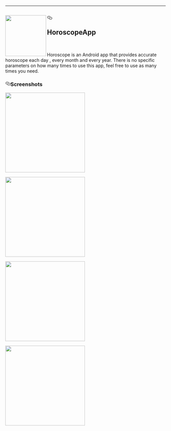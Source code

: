   <div class="Box-body">
<hr>
<h2><a id="user-content-----HoroscopeApp-" class="anchor" aria-hidden="true" href="#----HoroscopeApp-"><svg class="octicon octicon-link" viewBox="0 0 16 16" version="1.1" width="16" height="16" aria-hidden="true"><path fill-rule="evenodd" d="M4 9h1v1H4c-1.5 0-3-1.69-3-3.5S2.55 3 4 3h4c1.45 0 3 1.69 3 3.5 0 1.41-.91 2.72-2 3.25V8.59c.58-.45 1-1.27 1-2.09C10 5.22 8.98 4 8 4H4c-.98 0-2 1.22-2 2.5S3 9 4 9zm9-3h-1v1h1c1 0 2 1.22 2 2.5S13.98 12 13 12H9c-.98 0-2-1.22-2-2.5 0-.83.42-1.64 1-2.09V6.25c-1.09.53-2 1.84-2 3.25C6 11.31 7.55 13 9 13h4c1.45 0 3-1.69 3-3.5S14.5 6 13 6z"></path></svg></a> <a target="_blank" rel="noopener noreferrer" href="https://user-images.githubusercontent.com/20733292/68088152-08f9d280-fe11-11e9-9657-80bcddee1024.png"><img align="left" src="https://user-images.githubusercontent.com/20733292/68088152-08f9d280-fe11-11e9-9657-80bcddee1024.png" width="128" height="128" style="max-width:100%;"></a> 
  <br><br>HoroscopeApp </h2>
<br>
<p>Horoscope is an Android app that provides accurate horoscope each day , every month and every year. There is no specific parameters on how many times to use this app, feel free to use as many times you need.</p>
<h3><a id="user-content-screenshots" class="anchor" aria-hidden="true" href="#screenshots"><svg class="octicon octicon-link" viewBox="0 0 16 16" version="1.1" width="16" height="16" aria-hidden="true"><path fill-rule="evenodd" d="M4 9h1v1H4c-1.5 0-3-1.69-3-3.5S2.55 3 4 3h4c1.45 0 3 1.69 3 3.5 0 1.41-.91 2.72-2 3.25V8.59c.58-.45 1-1.27 1-2.09C10 5.22 8.98 4 8 4H4c-.98 0-2 1.22-2 2.5S3 9 4 9zm9-3h-1v1h1c1 0 2 1.22 2 2.5S13.98 12 13 12H9c-.98 0-2-1.22-2-2.5 0-.83.42-1.64 1-2.09V6.25c-1.09.53-2 1.84-2 3.25C6 11.31 7.55 13 9 13h4c1.45 0 3-1.69 3-3.5S14.5 6 13 6z"></path></svg></a>Screenshots</h3>
<p align="center"> 
  
  <a target="_blank" rel="noopener noreferrer" href="/Ahabdelhak/HoroscopeApp/blob/master/screenshot/Screenshot_2019-11-02-17-29-12.png"><img src="https://user-images.githubusercontent.com/20733292/68087372-09db3600-fe0a-11e9-85d6-8f5127fd0380.jpg" width="250" style="max-width:100%;"></a>
  
  <a target="_blank" rel="noopener noreferrer" href="https://user-images.githubusercontent.com/20733292/68087373-09db3600-fe0a-11e9-82f4-6e674684a499.jpg"><img src="https://user-images.githubusercontent.com/20733292/68087373-09db3600-fe0a-11e9-82f4-6e674684a499.jpg" width="250" style="max-width:100%;"></a>
  
  
  <a target="_blank" rel="noopener noreferrer" href="https://user-images.githubusercontent.com/20733292/68087374-0a73cc80-fe0a-11e9-9638-670a474d825c.jpg"><img src="https://user-images.githubusercontent.com/20733292/68087374-0a73cc80-fe0a-11e9-9638-670a474d825c.jpg" width="250" style="max-width:100%;"></a> </p>


<a target="_blank" rel="noopener noreferrer" href="https://user-images.githubusercontent.com/20733292/68087375-0b0c6300-fe0a-11e9-8052-318bd76c1a03.jpg"><img src="https://user-images.githubusercontent.com/20733292/68087375-0b0c6300-fe0a-11e9-8052-318bd76c1a03.jpg" width="250" style="max-width:100%;"></a> </p>

  </div>
